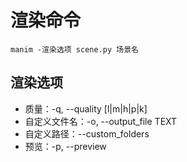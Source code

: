 # 渲染命令
```
manim -渲染选项 scene.py 场景名
```

## 渲染选项
* 质量：-q, --quality [l|m|h|p|k]      
* 自定义文件名：-o, --output_file TEXT
* 自定义路径：--custom_folders
* 预览：-p, --preview